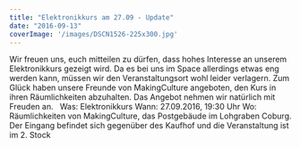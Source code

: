 ```yaml
---
title: "Elektronikkurs am 27.09 - Update"
date: "2016-09-13"
coverImage: '/images/DSCN1526-225x300.jpg'
---
```


Wir freuen uns, euch mitteilen zu dürfen, dass hohes Interesse an unserem Elektronikkurs gezeigt wird. Da es bei uns im Space allerdings etwas eng werden kann, müssen wir den Veranstaltungsort wohl leider verlagern. Zum Glück haben unsere Freunde von MakingCulture angeboten, den Kurs in ihren Räumlichkeiten abzuhalten. Das Angebot nehmen wir natürlich mit Freuden an.   Was: Elektronikkurs Wann: 27.09.2016, 19:30 Uhr Wo: Räumlichkeiten von MakingCulture, das Postgebäude im Lohgraben Coburg. Der Eingang befindet sich gegenüber des Kaufhof und die Veranstaltung ist im 2. Stock
